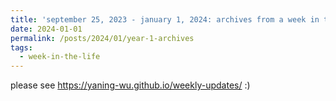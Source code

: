```yaml
---
title: 'september 25, 2023 - january 1, 2024: archives from a week in the life'
date: 2024-01-01
permalink: /posts/2024/01/year-1-archives
tags:
  - week-in-the-life
---
```


please see https://yaning-wu.github.io/weekly-updates/ :)
